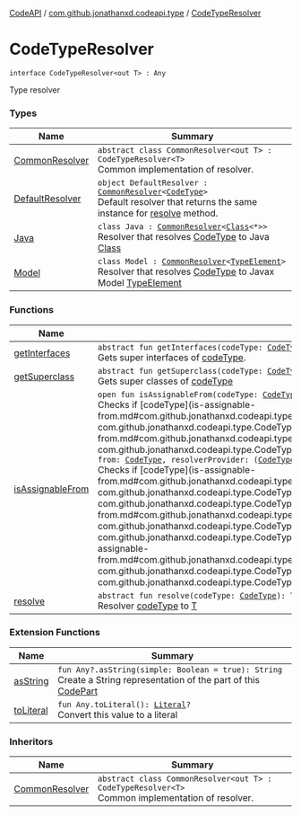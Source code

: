 [CodeAPI](../../index.md) / [com.github.jonathanxd.codeapi.type](../index.md) / [CodeTypeResolver](.)

# CodeTypeResolver

`interface CodeTypeResolver<out T> : Any`

Type resolver

### Types

| Name | Summary |
|---|---|
| [CommonResolver](-common-resolver/index.md) | `abstract class CommonResolver<out T> : CodeTypeResolver<T>`<br>Common implementation of resolver. |
| [DefaultResolver](-default-resolver/index.md) | `object DefaultResolver : `[`CommonResolver`](-common-resolver/index.md)`<`[`CodeType`](../-code-type/index.md)`>`<br>Default resolver that returns the same instance for [resolve](-default-resolver/resolve.md) method. |
| [Java](-java/index.md) | `class Java : `[`CommonResolver`](-common-resolver/index.md)`<`[`Class`](http://docs.oracle.com/javase/6/docs/api/java/lang/Class.html)`<*>>`<br>Resolver that resolves [CodeType](../-code-type/index.md) to Java [Class](http://docs.oracle.com/javase/6/docs/api/java/lang/Class.html) |
| [Model](-model/index.md) | `class Model : `[`CommonResolver`](-common-resolver/index.md)`<`[`TypeElement`](http://docs.oracle.com/javase/6/docs/api/javax/lang/model/element/TypeElement.html)`>`<br>Resolver that resolves [CodeType](../-code-type/index.md) to Javax Model [TypeElement](http://docs.oracle.com/javase/6/docs/api/javax/lang/model/element/TypeElement.html) |

### Functions

| Name | Summary |
|---|---|
| [getInterfaces](get-interfaces.md) | `abstract fun getInterfaces(codeType: `[`CodeType`](../-code-type/index.md)`): List<`[`CodeType`](../-code-type/index.md)`>`<br>Gets super interfaces of [codeType](get-interfaces.md#com.github.jonathanxd.codeapi.type.CodeTypeResolver$getInterfaces(com.github.jonathanxd.codeapi.type.CodeType)/codeType). |
| [getSuperclass](get-superclass.md) | `abstract fun getSuperclass(codeType: `[`CodeType`](../-code-type/index.md)`): `[`CodeType`](../-code-type/index.md)`?`<br>Gets super classes of [codeType](get-superclass.md#com.github.jonathanxd.codeapi.type.CodeTypeResolver$getSuperclass(com.github.jonathanxd.codeapi.type.CodeType)/codeType) |
| [isAssignableFrom](is-assignable-from.md) | `open fun isAssignableFrom(codeType: `[`CodeType`](../-code-type/index.md)`, from: `[`CodeType`](../-code-type/index.md)`): Boolean`<br>Checks if [codeType](is-assignable-from.md#com.github.jonathanxd.codeapi.type.CodeTypeResolver$isAssignableFrom(com.github.jonathanxd.codeapi.type.CodeType, com.github.jonathanxd.codeapi.type.CodeType)/codeType) is assignable from [from](is-assignable-from.md#com.github.jonathanxd.codeapi.type.CodeTypeResolver$isAssignableFrom(com.github.jonathanxd.codeapi.type.CodeType, com.github.jonathanxd.codeapi.type.CodeType)/from) using default resolvers.`abstract fun isAssignableFrom(codeType: `[`CodeType`](../-code-type/index.md)`, from: `[`CodeType`](../-code-type/index.md)`, resolverProvider: (`[`CodeType`](../-code-type/index.md)`) -> CodeTypeResolver<*>): Boolean`<br>Checks if [codeType](is-assignable-from.md#com.github.jonathanxd.codeapi.type.CodeTypeResolver$isAssignableFrom(com.github.jonathanxd.codeapi.type.CodeType, com.github.jonathanxd.codeapi.type.CodeType, kotlin.Function1((com.github.jonathanxd.codeapi.type.CodeType, com.github.jonathanxd.codeapi.type.CodeTypeResolver((kotlin.Any)))))/codeType) is assignable [from](is-assignable-from.md#com.github.jonathanxd.codeapi.type.CodeTypeResolver$isAssignableFrom(com.github.jonathanxd.codeapi.type.CodeType, com.github.jonathanxd.codeapi.type.CodeType, kotlin.Function1((com.github.jonathanxd.codeapi.type.CodeType, com.github.jonathanxd.codeapi.type.CodeTypeResolver((kotlin.Any)))))/from) using resolvers provided by [resolverProvider](is-assignable-from.md#com.github.jonathanxd.codeapi.type.CodeTypeResolver$isAssignableFrom(com.github.jonathanxd.codeapi.type.CodeType, com.github.jonathanxd.codeapi.type.CodeType, kotlin.Function1((com.github.jonathanxd.codeapi.type.CodeType, com.github.jonathanxd.codeapi.type.CodeTypeResolver((kotlin.Any)))))/resolverProvider) |
| [resolve](resolve.md) | `abstract fun resolve(codeType: `[`CodeType`](../-code-type/index.md)`): T`<br>Resolver [codeType](resolve.md#com.github.jonathanxd.codeapi.type.CodeTypeResolver$resolve(com.github.jonathanxd.codeapi.type.CodeType)/codeType) to [T](#) |

### Extension Functions

| Name | Summary |
|---|---|
| [asString](../../com.github.jonathanxd.codeapi.util/kotlin.-any/as-string.md) | `fun Any?.asString(simple: Boolean = true): String`<br>Create a String representation of the part of this [CodePart](../../com.github.jonathanxd.codeapi/-code-part/index.md) |
| [toLiteral](../../com.github.jonathanxd.codeapi.util.conversion/kotlin.-any/to-literal.md) | `fun Any.toLiteral(): `[`Literal`](../../com.github.jonathanxd.codeapi.literal/-literal/index.md)`?`<br>Convert this value to a literal |

### Inheritors

| Name | Summary |
|---|---|
| [CommonResolver](-common-resolver/index.md) | `abstract class CommonResolver<out T> : CodeTypeResolver<T>`<br>Common implementation of resolver. |
